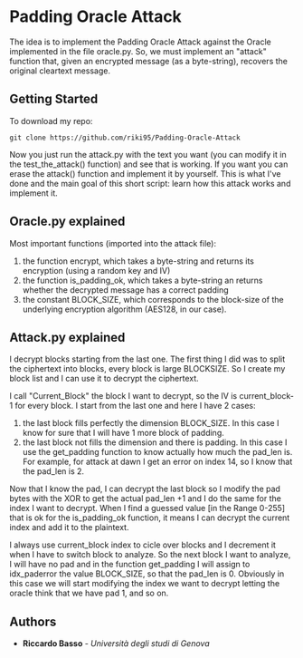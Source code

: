 # Padding Oracle Attack
The idea is to implement the Padding Oracle Attack against the Oracle implemented in the file oracle.py.
So, we must implement an "attack" function that, given an encrypted message (as a byte-string), recovers the original cleartext message.

## Getting Started

To download my repo:

```
git clone https://github.com/riki95/Padding-Oracle-Attack
```
Now you just run the attack.py with the text you want (you can modify it in the test_the_attack() function) and see that is working.
If you want you can erase the attack() function and implement it by yourself. This is what I've done and the main goal of this short script: learn how this attack works and implement it.

## Oracle.py explained
Most important functions (imported into the attack file):

1) the function encrypt, which takes a byte-string and returns its encryption (using a random key and IV)
2) the function is_padding_ok, which takes a byte-string an returns whether the decrypted message has a correct padding
3) the constant BLOCK_SIZE, which corresponds to the block-size of the underlying encryption algorithm (AES128, in our case).

## Attack.py explained
I decrypt blocks starting from the last one.
The first thing I did was to split the ciphertext into blocks, every block is large BLOCKSIZE. So I create my block list and I can use it to decrypt the ciphertext.

I call "Current_Block" the block I want to decrypt, so the IV is current_block-1 for every block. I start from the last one and here I have 2 cases:

1) the last block fills perfectly the dimension BLOCK_SIZE. In this case I know for sure that I will have 1 more block of padding.
2) the last block not fills the dimension and there is padding. In this case I use the get_padding function to know actually how much the pad_len is. For example, for attack at dawn I get an error on index 14, so I know that the pad_len is 2.

Now that I know the pad, I can decrypt the last block so I modify the pad bytes with the XOR to get the actual pad_len +1 and I do the same for the index I want to decrypt. When I find a guessed value [in the Range 0-255] that is ok for the is_padding_ok function, it means I can decrypt the current index and add it to the plaintext.

I always use current_block index to cicle over blocks and I decrement it when I have to switch block to analyze. So the next block I want to analyze, I will have no pad and in the function get_padding I will assign to idx_paderror the value BLOCK_SIZE, so that the pad_len is 0. Obviously in this case we will start modifying the index we want to decrypt letting the oracle think that we have pad 1, and so on.

## Authors

* **Riccardo Basso** - *Università degli studi di Genova*
